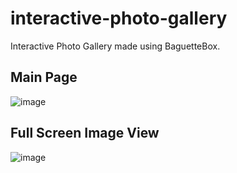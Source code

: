 # interactive-photo-gallery

Interactive Photo Gallery made using BaguetteBox.

## Main Page

![image](https://i.postimg.cc/K8m8Z2Y1/gallery.png)

## Full Screen Image View

![image](https://i.postimg.cc/gJgT63y9/Interactive-Photo-Gallery.png)

